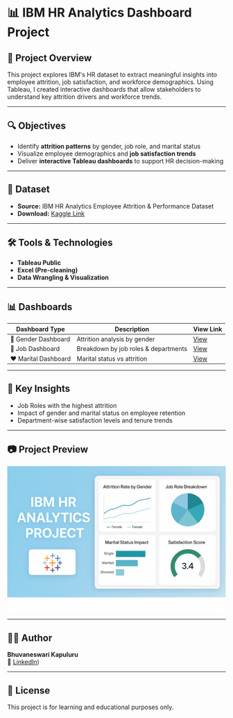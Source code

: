 # 📊 IBM HR Analytics Dashboard Project

## 🧠 Project Overview
This project explores IBM's HR dataset to extract meaningful insights into employee attrition, job satisfaction, and workforce demographics. Using Tableau, I created interactive dashboards that allow stakeholders to understand key attrition drivers and workforce trends.

---

## 🔍 Objectives
- Identify **attrition patterns** by gender, job role, and marital status
- Visualize employee demographics and **job satisfaction trends**
- Deliver **interactive Tableau dashboards** to support HR decision-making

---

## 📁 Dataset
- **Source:** IBM HR Analytics Employee Attrition & Performance Dataset
- **Download:** [Kaggle Link](https://www.kaggle.com/datasets/pavansubhasht/ibm-hr-analytics-attrition-dataset)

---

## 🛠️ Tools & Technologies
- **Tableau Public**
- **Excel (Pre-cleaning)**
- **Data Wrangling & Visualization**

---

## 📊 Dashboards
| Dashboard Type       | Description                         | View Link |
|----------------------|-------------------------------------|-----------|
| 👥 Gender Dashboard   | Attrition analysis by gender         | [View](https://public.tableau.com/views/gender_dashboard_17514741069920/gender_dashboard) |
| 💼 Job Dashboard      | Breakdown by job roles & departments| [View](https://public.tableau.com/views/job_dashboard_17514741857490/job_dashboard) |
| ❤️ Marital Dashboard  | Marital status vs attrition         | [View](https://public.tableau.com/views/job_dashboard_17514741857490/job_dashboard) |

---

## 📌 Key Insights
- Job Roles with the highest attrition
- Impact of gender and marital status on employee retention
- Department-wise satisfaction levels and tenure trends

---

## 📷 Project Preview
![Thumbnail](ibm_thumb.png)

---

## 🧑‍💻 Author
**Bhuvaneswari Kapuluru**  
🔗 [LinkedIn](https://www.linkedin.com/in/bhuvaneswari-kapuluru-2892682bb/))  


---

## 📄 License
This project is for learning and educational purposes only.
